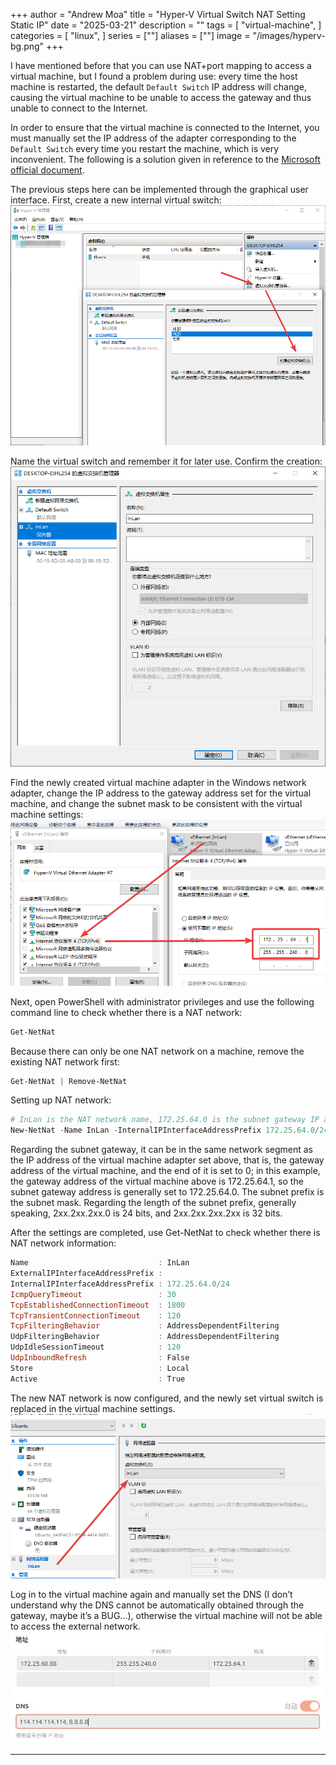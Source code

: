 +++
author = "Andrew Moa"
title = "Hyper-V Virtual Switch NAT Setting Static IP"
date = "2025-03-21"
description = ""
tags = [
    "virtual-machine",
]
categories = [
    "linux",
]
series = [""]
aliases = [""]
image = "/images/hyperv-bg.png"
+++

I have mentioned before that you can use NAT+port mapping to access a virtual machine, but I found a problem during use: every time the host machine is restarted, the default `Default Switch` IP address will change, causing the virtual machine to be unable to access the gateway and thus unable to connect to the Internet.

In order to ensure that the virtual machine is connected to the Internet, you must manually set the IP address of the adapter corresponding to the `Default Switch` every time you restart the machine, which is very inconvenient. The following is a solution given in reference to the [Microsoft official document](https://learn.microsoft.com/zh-cn/virtualization/hyper-v-on-windows/user-guide/setup-nat-network).

The previous steps here can be implemented through the graphical user interface. First, create a new internal virtual switch:
![38530a4ee6eaabf98448a647c0446d0c.png](./images/38530a4ee6eaabf98448a647c0446d0c.png)

Name the virtual switch and remember it for later use. Confirm the creation:
![2d9b503b6087be2acffc63498abc5977.png](./images/2d9b503b6087be2acffc63498abc5977.png)

Find the newly created virtual machine adapter in the Windows network adapter, change the IP address to the gateway address set for the virtual machine, and change the subnet mask to be consistent with the virtual machine settings:
![e4140c00e7140a6ad234b58fa208caa9.png](./images/e4140c00e7140a6ad234b58fa208caa9.png)

Next, open PowerShell with administrator privileges and use the following command line to check whether there is a NAT network:
```PowerShell
Get-NetNat
```

Because there can only be one NAT network on a machine, remove the existing NAT network first:
```PowerShell
Get-NetNat | Remove-NetNat
```

Setting up NAT network:
```PowerShell
# InLan is the NAT network name, 172.25.64.0 is the subnet gateway IP address, and /24 is the subnet prefix length.
New-NetNat -Name InLan -InternalIPInterfaceAddressPrefix 172.25.64.0/24
```
Regarding the subnet gateway, it can be in the same network segment as the IP address of the virtual machine adapter set above, that is, the gateway address of the virtual machine, and the end of it is set to 0; in this example, the gateway address of the virtual machine above is 172.25.64.1, so the subnet gateway address is generally set to 172.25.64.0. The subnet prefix is the subnet mask. Regarding the length of the subnet prefix, generally speaking, 2xx.2xx.2xx.0 is 24 bits, and 2xx.2xx.2xx.2xx is 32 bits.

After the settings are completed, use Get-NetNat to check whether there is NAT network information:
```PowerShell
Name                             : InLan
ExternalIPInterfaceAddressPrefix :
InternalIPInterfaceAddressPrefix : 172.25.64.0/24
IcmpQueryTimeout                 : 30
TcpEstablishedConnectionTimeout  : 1800
TcpTransientConnectionTimeout    : 120
TcpFilteringBehavior             : AddressDependentFiltering
UdpFilteringBehavior             : AddressDependentFiltering
UdpIdleSessionTimeout            : 120
UdpInboundRefresh                : False
Store                            : Local
Active                           : True
```

The new NAT network is now configured, and the newly set virtual switch is replaced in the virtual machine settings.
![0dede2ea198412fb98f352185b8c299c.png](./images/0dede2ea198412fb98f352185b8c299c.png)

Log in to the virtual machine again and manually set the DNS (I don’t understand why the DNS cannot be automatically obtained through the gateway, maybe it’s a BUG...), otherwise the virtual machine will not be able to access the external network.
![03ac4a6c4f91bb45fc4fd1d30483119b.png](./images/03ac4a6c4f91bb45fc4fd1d30483119b.png)

---